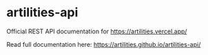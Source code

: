 # artilities-api
Official REST API documentation for https://artilities.vercel.app/

Read full documentation here: https://artilities.github.io/artilities-api/
